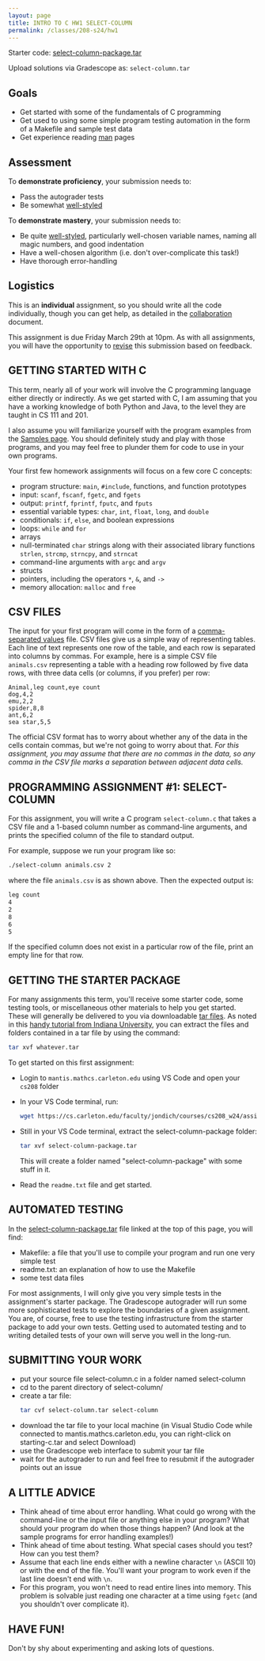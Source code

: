 ```yaml
---
layout: page
title: INTRO TO C HW1 SELECT-COLUMN
permalink: /classes/208-s24/hw1
---
```


Starter code: [select-column-package.tar](select-column-package.tar)

Upload solutions via Gradescope as: `select-column.tar`

## Goals
* Get started with some of the fundamentals of C programming
* Get used to using some simple program testing automation in the form of a Makefile and sample test data
* Get experience reading [man](https://en.wikipedia.org/wiki/Man_page) pages

## Assessment
To **demonstrate proficiency**, your submission needs to:
* Pass the autograder tests
* Be somewhat [well-styled](https://cs.carleton.edu/faculty/jondich/courses/cs208_w24/documents/style-guide.html)

To **demonstrate mastery**, your submission needs to:
* Be quite [well-styled](https://cs.carleton.edu/faculty/jondich/courses/cs208_w24/documents/style-guide.html), particularly well-chosen variable names, naming all magic numbers, and good indentation
* Have a well-chosen algorithm (i.e. don't over-complicate this task!)
* Have thorough error-handling

## Logistics
This is an **individual** assignment, so you should write all the code individually, though you can get help, as detailed in the [collaboration](collaboration) document.

This assignment is due Friday March 29th at 10pm. As with all assignments, you will have the opportunity to [revise](revision-process) this submission based on feedback.


## GETTING STARTED WITH C
This term, nearly all of your work will involve the C programming language either directly or indirectly. As we get started with C, I am assuming that you have a working knowledge of both Python and Java, to the level they are taught in CS 111 and 201.

I also assume you will familiarize yourself with the program examples from the [Samples page](https://cs.carleton.edu/faculty/jondich/courses/cs208_w24/samples/). You should definitely study and play with those programs, and you may feel free to plunder them for code to use in your own programs.

Your first few homework assignments will focus on a few core C concepts:

* program structure: `main`, `#include`, functions, and function prototypes
* input: `scanf`, `fscanf`, `fgetc`, and `fgets`
* output: `printf`, `fprintf`, `fputc`, and `fputs`
* essential variable types: `char`, `int`, `float`, `long`, and `double`
* conditionals: `if`, `else`, and boolean expressions
* loops: `while` and `for`
* arrays
* null-terminated `char` strings along with their associated library functions `strlen`, `strcmp`, `strncpy`, and `strncat`
* command-line arguments with `argc` and `argv`
* structs
* pointers, including the operators `*`, `&`, and `->`
* memory allocation: `malloc` and `free`


## CSV FILES
The input for your first program will come in the form of a [comma-separated values](https://en.wikipedia.org/wiki/Comma-separated_values) file. CSV files give us a simple way of representing tables. Each line of text represents one row of the table, and each row is separated into columns by commas. For example, here is a simple CSV file `animals.csv` representing a table with a heading row followed by five data rows, with three data cells (or columns, if you prefer) per row:

```
Animal,leg count,eye count
dog,4,2
emu,2,2
spider,8,8
ant,6,2
sea star,5,5
```

The official CSV format has to worry about whether any of the data in the cells contain commas, but we're not going to worry about that. *For this assignment, you may assume that there are no commas in the data, so any comma in the CSV file marks a separation between adjacent data cells.*

## PROGRAMMING ASSIGNMENT #1: SELECT-COLUMN
For this assignment, you will write a C program `select-column.c` that takes a CSV file and a 1-based column number as command-line arguments, and prints the specified column of the file to standard output.

For example, suppose we run your program like so:

```bash
./select-column animals.csv 2
```

where the file `animals.csv` is as shown above. Then the expected output is:

```bash
leg count
4
2
8
6
5
```

If the specified column does not exist in a particular row of the file, print an empty line for that row.

## GETTING THE STARTER PACKAGE
For many assignments this term, you'll receive some starter code, some testing tools, or miscellaneous other materials to help you get started. These will generally be delivered to you via downloadable [tar files](https://en.wikipedia.org/wiki/Tar_(computing)). As noted in this [handy tutorial from Indiana University](https://kb.iu.edu/d/acfi), you can extract the files and folders contained in a tar file by using the command:

```bash
tar xvf whatever.tar
```

To get started on this first assignment:

* Login to `mantis.mathcs.carleton.edu` using VS Code and open your `cs208` folder
* In your VS Code terminal, run:
    ```bash
    wget https://cs.carleton.edu/faculty/jondich/courses/cs208_w24/assignments/packages/select-column-package.tar
    ```
* Still in your VS Code terminal, extract the select-column-package folder:
    ```bash
    tar xvf select-column-package.tar
    ```
    This will create a folder named "select-column-package" with some stuff in it.

* Read the `readme.txt` file and get started.

## AUTOMATED TESTING
In the [select-column-package.tar](select-column-package.tar) file linked at the top of this page, you will find:

* Makefile: a file that you'll use to compile your program and run one very simple test
* readme.txt: an explanation of how to use the Makefile
* some test data files

For most assignments, I will only give you very simple tests in the assignment's starter package. The Gradescope autograder will run some more sophisticated tests to explore the boundaries of a given assignment. You are, of course, free to use the testing infrastructure from the starter package to add your own tests. Getting used to automated testing and to writing detailed tests of your own will serve you well in the long-run.

## SUBMITTING YOUR WORK
* put your source file select-column.c in a folder named select-column
* cd to the parent directory of select-column/
* create a tar file:
    ```bash
    tar cvf select-column.tar select-column
    ```
* download the tar file to your local machine (in Visual Studio Code while connected to mantis.mathcs.carleton.edu, you can right-click on starting-c.tar and select Download)
* use the Gradescope web interface to submit your tar file
* wait for the autograder to run and feel free to resubmit if the autograder points out an issue

## A LITTLE ADVICE
* Think ahead of time about error handling. What could go wrong with the command-line or the input file or anything else in your program? What should your program do when those things happen? (And look at the sample programs for error handling examples!)
* Think ahead of time about testing. What special cases should you test? How can you test them?
* Assume that each line ends either with a newline character `\n` (ASCII 10) or with the end of the file. You'll want your program to work even if the last line doesn't end with `\n`.
* For this program, you won't need to read entire lines into memory. This problem is solvable just reading one character at a time using `fgetc` (and you shouldn't over complicate it).

## HAVE FUN!
Don't by shy about experimenting and asking lots of questions.